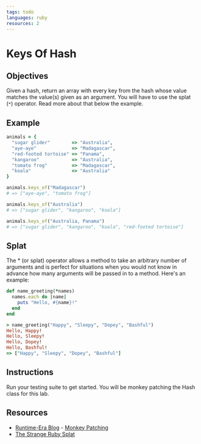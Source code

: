```yaml
---
tags: todo
languages: ruby
resources: 2
---
```


# Keys Of Hash

## Objectives

Given a hash, return an array with every key from the hash whose value matches the value(s) given as an argument. You will have to use the splat (`*`) operator.
Read more about that below the example.

## Example

```ruby
animals = {
  "sugar glider"        => "Australia",
  "aye-aye"             => "Madagascar",
  "red-footed tortoise" => "Panama",
  "kangaroo"            => "Australia",
  "tomato frog"         => "Madagascar",
  "koala"               => "Australia"
}

animals.keys_of("Madagascar")
# => ["aye-aye", "tomato frog"]

animals.keys_of("Australia")
# => ["sugar glider", "kangaroo", "koala"]

animals.keys_of("Australia, Panama")
# => ["sugar glider", "kangaroo", "koala", "red-footed tortoise"]
```

## Splat

The * (or splat) operator allows a method to take an arbitrary number of arguments and is perfect for situations when you would not know in advance how many arguments will be passed in to a method.  Here's an example:

```ruby
def name_greeting(*names)
  names.each do |name|
    puts "Hello, #{name}!"
  end
end

> name_greeting("Happy", "Sleepy", "Dopey", "Bashful")
Hello, Happy!
Hello, Sleepy!
Hello, Dopey!
Hello, Bashful!
=> ["Happy", "Sleepy", "Dopey", "Bashful"]
```

## Instructions

Run your testing suite to get started. You will be monkey patching the Hash class for this lab.

## Resources

* [Runtime-Era Blog](http://www.runtime-era.com) - [Monkey Patching](http://www.runtime-era.com/2012/12/reopen-and-modify-ruby-classes-monkey.html)
* [The Strange Ruby Splat](https://endofline.wordpress.com/2011/01/21/the-strange-ruby-splat/)